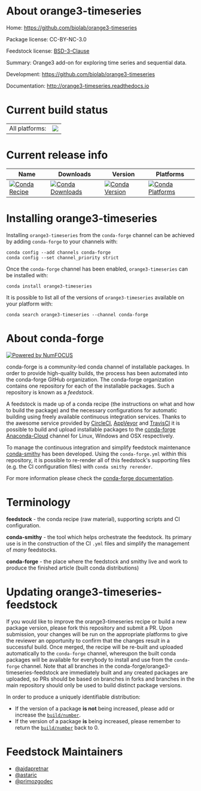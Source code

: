 About orange3-timeseries
========================

Home: https://github.com/biolab/orange3-timeseries

Package license: CC-BY-NC-3.0

Feedstock license: [BSD-3-Clause](https://github.com/conda-forge/orange3-timeseries-feedstock/blob/master/LICENSE.txt)

Summary: Orange3 add-on for exploring time series and sequential data.

Development: https://github.com/biolab/orange3-timeseries

Documentation: http://orange3-timeseries.readthedocs.io

Current build status
====================


<table><tr><td>All platforms:</td>
    <td>
      <a href="https://dev.azure.com/conda-forge/feedstock-builds/_build/latest?definitionId=3157&branchName=master">
        <img src="https://dev.azure.com/conda-forge/feedstock-builds/_apis/build/status/orange3-timeseries-feedstock?branchName=master">
      </a>
    </td>
  </tr>
</table>

Current release info
====================

| Name | Downloads | Version | Platforms |
| --- | --- | --- | --- |
| [![Conda Recipe](https://img.shields.io/badge/recipe-orange3--timeseries-green.svg)](https://anaconda.org/conda-forge/orange3-timeseries) | [![Conda Downloads](https://img.shields.io/conda/dn/conda-forge/orange3-timeseries.svg)](https://anaconda.org/conda-forge/orange3-timeseries) | [![Conda Version](https://img.shields.io/conda/vn/conda-forge/orange3-timeseries.svg)](https://anaconda.org/conda-forge/orange3-timeseries) | [![Conda Platforms](https://img.shields.io/conda/pn/conda-forge/orange3-timeseries.svg)](https://anaconda.org/conda-forge/orange3-timeseries) |

Installing orange3-timeseries
=============================

Installing `orange3-timeseries` from the `conda-forge` channel can be achieved by adding `conda-forge` to your channels with:

```
conda config --add channels conda-forge
conda config --set channel_priority strict
```

Once the `conda-forge` channel has been enabled, `orange3-timeseries` can be installed with:

```
conda install orange3-timeseries
```

It is possible to list all of the versions of `orange3-timeseries` available on your platform with:

```
conda search orange3-timeseries --channel conda-forge
```


About conda-forge
=================

[![Powered by NumFOCUS](https://img.shields.io/badge/powered%20by-NumFOCUS-orange.svg?style=flat&colorA=E1523D&colorB=007D8A)](http://numfocus.org)

conda-forge is a community-led conda channel of installable packages.
In order to provide high-quality builds, the process has been automated into the
conda-forge GitHub organization. The conda-forge organization contains one repository
for each of the installable packages. Such a repository is known as a *feedstock*.

A feedstock is made up of a conda recipe (the instructions on what and how to build
the package) and the necessary configurations for automatic building using freely
available continuous integration services. Thanks to the awesome service provided by
[CircleCI](https://circleci.com/), [AppVeyor](https://www.appveyor.com/)
and [TravisCI](https://travis-ci.com/) it is possible to build and upload installable
packages to the [conda-forge](https://anaconda.org/conda-forge)
[Anaconda-Cloud](https://anaconda.org/) channel for Linux, Windows and OSX respectively.

To manage the continuous integration and simplify feedstock maintenance
[conda-smithy](https://github.com/conda-forge/conda-smithy) has been developed.
Using the ``conda-forge.yml`` within this repository, it is possible to re-render all of
this feedstock's supporting files (e.g. the CI configuration files) with ``conda smithy rerender``.

For more information please check the [conda-forge documentation](https://conda-forge.org/docs/).

Terminology
===========

**feedstock** - the conda recipe (raw material), supporting scripts and CI configuration.

**conda-smithy** - the tool which helps orchestrate the feedstock.
                   Its primary use is in the construction of the CI ``.yml`` files
                   and simplify the management of *many* feedstocks.

**conda-forge** - the place where the feedstock and smithy live and work to
                  produce the finished article (built conda distributions)


Updating orange3-timeseries-feedstock
=====================================

If you would like to improve the orange3-timeseries recipe or build a new
package version, please fork this repository and submit a PR. Upon submission,
your changes will be run on the appropriate platforms to give the reviewer an
opportunity to confirm that the changes result in a successful build. Once
merged, the recipe will be re-built and uploaded automatically to the
`conda-forge` channel, whereupon the built conda packages will be available for
everybody to install and use from the `conda-forge` channel.
Note that all branches in the conda-forge/orange3-timeseries-feedstock are
immediately built and any created packages are uploaded, so PRs should be based
on branches in forks and branches in the main repository should only be used to
build distinct package versions.

In order to produce a uniquely identifiable distribution:
 * If the version of a package **is not** being increased, please add or increase
   the [``build/number``](https://docs.conda.io/projects/conda-build/en/latest/resources/define-metadata.html#build-number-and-string).
 * If the version of a package **is** being increased, please remember to return
   the [``build/number``](https://docs.conda.io/projects/conda-build/en/latest/resources/define-metadata.html#build-number-and-string)
   back to 0.

Feedstock Maintainers
=====================

* [@ajdapretnar](https://github.com/ajdapretnar/)
* [@astaric](https://github.com/astaric/)
* [@primozgodec](https://github.com/primozgodec/)

